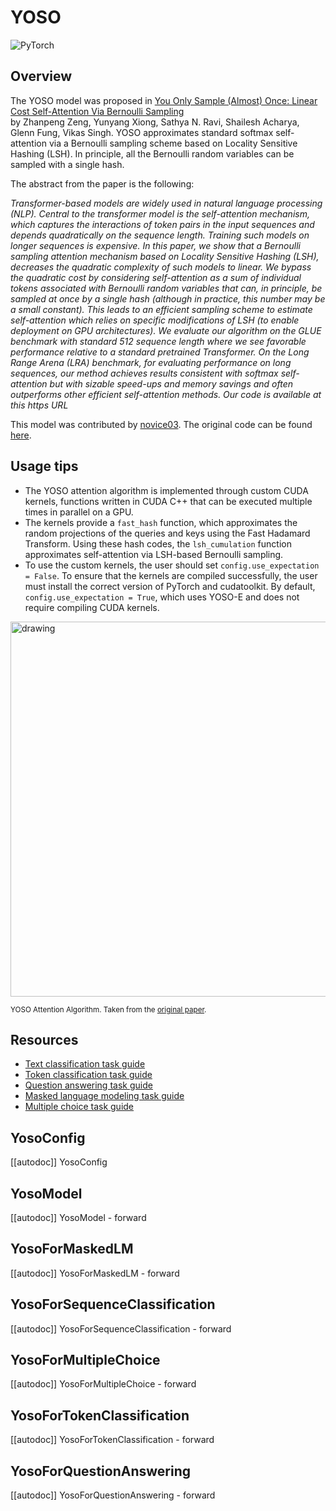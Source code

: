 <!--Copyright 2022 The HuggingFace Team. All rights reserved.

Licensed under the Apache License, Version 2.0 (the "License"); you may not use this file except in compliance with
the License. You may obtain a copy of the License at

http://www.apache.org/licenses/LICENSE-2.0

Unless required by applicable law or agreed to in writing, software distributed under the License is distributed on
an "AS IS" BASIS, WITHOUT WARRANTIES OR CONDITIONS OF ANY KIND, either express or implied. See the License for the
specific language governing permissions and limitations under the License.

⚠️ Note that this file is in Markdown but contain specific syntax for our doc-builder (similar to MDX) that may not be
rendered properly in your Markdown viewer.

-->

# YOSO

<div class="flex flex-wrap space-x-1">
<img alt="PyTorch" src="https://img.shields.io/badge/PyTorch-DE3412?style=flat&logo=pytorch&logoColor=white">
</div>

## Overview

The YOSO model was proposed in [You Only Sample (Almost) Once: Linear Cost Self-Attention Via Bernoulli Sampling](https://arxiv.org/abs/2111.09714)  
by Zhanpeng Zeng, Yunyang Xiong, Sathya N. Ravi, Shailesh Acharya, Glenn Fung, Vikas Singh. YOSO approximates standard softmax self-attention
via a Bernoulli sampling scheme based on Locality Sensitive Hashing (LSH). In principle, all the Bernoulli random variables can be sampled with
a single hash. 

The abstract from the paper is the following:

*Transformer-based models are widely used in natural language processing (NLP). Central to the transformer model is 
the self-attention mechanism, which captures the interactions of token pairs in the input sequences and depends quadratically 
on the sequence length. Training such models on longer sequences is expensive. In this paper, we show that a Bernoulli sampling 
attention mechanism based on Locality Sensitive Hashing (LSH), decreases the quadratic complexity of such models to linear. 
We bypass the quadratic cost by considering self-attention as a sum of individual tokens associated with Bernoulli random 
variables that can, in principle, be sampled at once by a single hash (although in practice, this number may be a small constant). 
This leads to an efficient sampling scheme to estimate self-attention which relies on specific modifications of 
LSH (to enable deployment on GPU architectures). We evaluate our algorithm on the GLUE benchmark with standard 512 sequence 
length where we see favorable performance relative to a standard pretrained Transformer. On the Long Range Arena (LRA) benchmark, 
for evaluating performance on long sequences, our method achieves results consistent with softmax self-attention but with sizable 
speed-ups and memory savings and often outperforms other efficient self-attention methods. Our code is available at this https URL*

This model was contributed by [novice03](https://huggingface.co/novice03). The original code can be found [here](https://github.com/mlpen/YOSO).

## Usage tips

- The YOSO attention algorithm is implemented through custom CUDA kernels, functions written in CUDA C++ that can be executed multiple times
in parallel on a GPU.
- The kernels provide a `fast_hash` function, which approximates the random projections of the queries and keys using the Fast Hadamard Transform. Using these
hash codes, the `lsh_cumulation` function approximates self-attention via LSH-based Bernoulli sampling.
- To use the custom kernels, the user should set `config.use_expectation = False`. To ensure that the kernels are compiled successfully, 
the user must install the correct version of PyTorch and cudatoolkit. By default, `config.use_expectation = True`, which uses YOSO-E and 
does not require compiling CUDA kernels.

<img src="https://huggingface.co/datasets/huggingface/documentation-images/resolve/main/yoso_architecture.jpg"
alt="drawing" width="600"/> 

<small> YOSO Attention Algorithm. Taken from the <a href="https://arxiv.org/abs/2111.09714">original paper</a>.</small>

## Resources

- [Text classification task guide](../tasks/sequence_classification)
- [Token classification task guide](../tasks/token_classification)
- [Question answering task guide](../tasks/question_answering)
- [Masked language modeling task guide](../tasks/masked_language_modeling)
- [Multiple choice task guide](../tasks/multiple_choice)

## YosoConfig

[[autodoc]] YosoConfig

## YosoModel

[[autodoc]] YosoModel
    - forward

## YosoForMaskedLM

[[autodoc]] YosoForMaskedLM
    - forward

## YosoForSequenceClassification

[[autodoc]] YosoForSequenceClassification
    - forward

## YosoForMultipleChoice

[[autodoc]] YosoForMultipleChoice
    - forward

## YosoForTokenClassification

[[autodoc]] YosoForTokenClassification
    - forward

## YosoForQuestionAnswering

[[autodoc]] YosoForQuestionAnswering
    - forward
